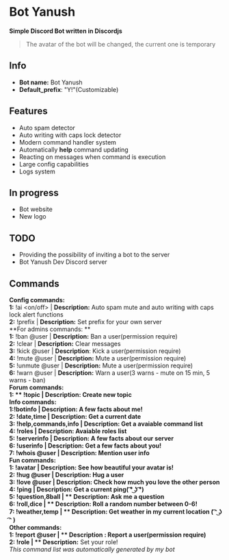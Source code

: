 # Bot Yanush
**Simple Discord Bot written in Discordjs**
> The avatar of the bot will be changed, the current one is temporary

## Info
- **Bot name:** Bot Yanush
- **Default_prefix**: "Y!"(Customizable)

## Features
- Auto spam detector
- Auto writing with caps lock detector
- Modern command handler system 
- Automatically **help** command updating
- Reacting on messages when command is execution
- Large config capabilities
- Logs system

## In progress
- Bot website
- New logo 

## TODO
- Providing the possibility of inviting a bot to the server
- Bot Yanush Dev Discord server

## Commands
**Config commands:** <br />
**1:** !ai <on/off> | **Description:**  Auto spam mute and auto writing with caps lock alert functions<br />
**2:** !prefix <prefix to set> | **Description:**  Set prefix for your own server <br />
**For admins commands: **<br />
**1:** !ban @user <reason> | **Description:**  Ban a user(permission require) <br />
**2:** !clear <how much message to clear> | **Description:**  Clear messages <br />
**3:** !kick @user <reason> | **Description**:  Kick a user(permission require) <br />
**4:** !mute @user <time in sec> <reason> | **Description:**  Mute a user(permission require) <br />
**5:** !unmute @user <reason> | **Description:**  Mute a user(permission require) <br />
**6:** !warn @user <reason> | **Description:**  Warn a user(3 warns - mute on 15 min, 5 warns - ban)<br />
**Forum commands:**<br />
**1: ** !topic <topic content> | **Description:**  Create new topic <br />
**Info commands: **<br />
**1:**!botinfo | **Description:**  A few facts about me! <br />
**2:** !date,time | **Description:**  Get a current date <br />
**3:** !help,commands,info | **Description:**  Get a avaiable command list<br />
**4:** !roles | **Description:**  Avaiable roles list <br />
**5:** !serverinfo | **Description:**  A few facts about our server <br />
**6:** !userinfo | **Description:**  Get a few facts about you! <br />
**7:** !whois @user | **Description:**  Mention user info <br />
**Fun commands: **<br />
**1:** !avatar | **Description:**  See how beautiful your avatar is! <br />
**2:** !hug @user | **Description:**  Hug a user <br />
**3:** !love @user | **Description:**  Check how much you love the other person<br />
**4:** !ping | **Description:**  Get a current ping( ͡° ͜ʖ ͡°)<br />
**5:** !question,8ball <question content> | ** Description:**   Ask me a question <br />
**6:** !roll,dice | ** Description:**   Roll a random number between 0-6! <br />
**7:** !weather,temp | ** Description:**   Get weather in my current location ( ͡ᵔ ͜ʖ ͡ᵔ ) <br />
**Other commands:**<br />
**1:** !report @user <reason> | ** Description** :  Report a user(permission require) <br />
**2:** !role <role> | ** Description:**  Set your role!<br />
*This command list was automatically generated by my bot*



